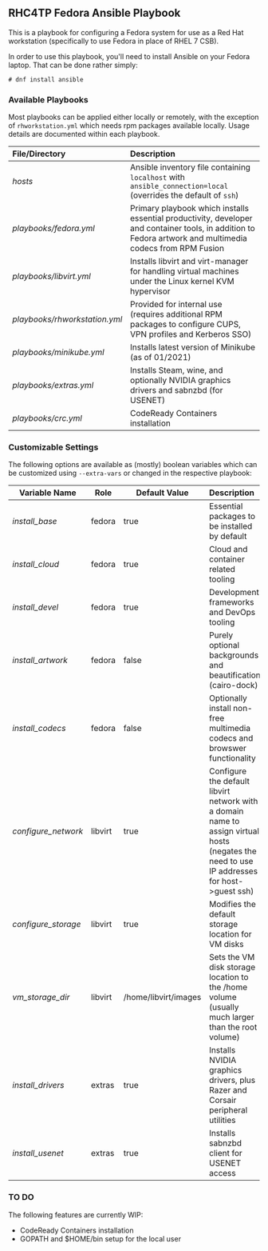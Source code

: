 ## RHC4TP Fedora Ansible Playbook
This is a playbook for configuring a Fedora system for use as a Red Hat workstation (specifically to use Fedora in place of RHEL 7 CSB).

In order to use this playbook, you'll need to install Ansible on your Fedora laptop. That can be done rather simply:

```
# dnf install ansible
```

### Available Playbooks
Most playbooks can be applied either locally or remotely, with the exception of `rhworkstation.yml` which needs rpm packages available locally.
Usage details are documented within each playbook.

| File/Directory                   | Description
|:---------------------------------|:-----------------------------------------------------------------------
| *hosts*                          | Ansible inventory file containing `localhost` with `ansible_connection=local` (overrides the default of `ssh`)
| *playbooks/fedora.yml*           | Primary playbook which installs essential productivity, developer and container tools, in addition to Fedora artwork and multimedia codecs from RPM Fusion
| *playbooks/libvirt.yml*          | Installs libvirt and virt-manager for handling virtual machines under the Linux kernel KVM hypervisor
| *playbooks/rhworkstation.yml*    | Provided for internal use (requires additional RPM packages to configure CUPS, VPN profiles and Kerberos SSO)
| *playbooks/minikube.yml*         | Installs latest version of Minikube (as of 01/2021)
| *playbooks/extras.yml*           | Installs Steam, wine, and optionally NVIDIA graphics drivers and sabnzbd (for USENET)
| *playbooks/crc.yml*              | CodeReady Containers installation

### Customizable Settings
The following options are available as (mostly) boolean variables which can be customized using `--extra-vars` or changed in the respective playbook:

| Variable Name        | Role    | Default Value        | Description
|----------------------|---------|----------------------|:------------------------------------------------------
| *install_base*       | fedora  | true                 | Essential packages to be installed by default
| *install_cloud*      | fedora  | true                 | Cloud and container related tooling
| *install_devel*      | fedora  | true                 | Development frameworks and DevOps tooling
| *install_artwork*    | fedora  | false                | Purely optional backgrounds and beautification (cairo-dock)
| *install_codecs*     | fedora  | false                | Optionally install non-free multimedia codecs and browswer functionality
| *configure_network*  | libvirt | true                 | Configure the default libvirt network with a domain name to assign virtual hosts (negates the need to use IP addresses for host->guest ssh)
| *configure_storage*  | libvirt | true                 | Modifies the default storage location for VM disks
| *vm_storage_dir*     | libvirt | /home/libvirt/images | Sets the VM disk storage location to the /home volume (usually much larger than the root volume)
| *install_drivers*    | extras  | true                 | Installs NVIDIA graphics drivers, plus Razer and Corsair peripheral utilities
| *install_usenet*     | extras  | true                 | Installs sabnzbd client for USENET access


### TO DO
The following features are currently WIP:

* CodeReady Containers installation
* GOPATH and $HOME/bin setup for the local user
